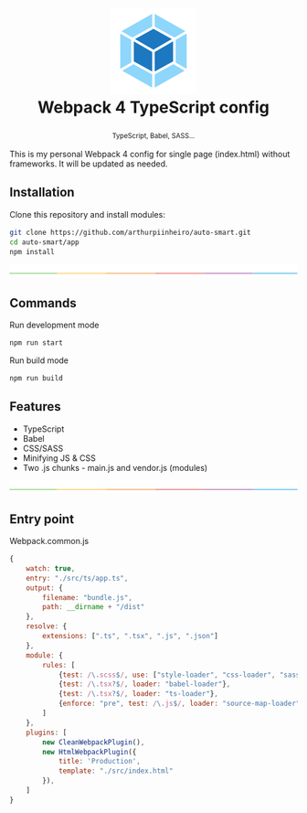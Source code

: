 <h1 align="center"><img height="150" src="./docs/logo.png" /><br>Webpack 4 TypeScript config</h1>
<p align="center">
  <sub>TypeScript, Babel, SASS... <sub>
</p>

This is my personal Webpack 4 config for single page (index.html) without frameworks. It will be updated as needed.
  
## Installation

Clone this repository and install modules:

```bash
git clone https://github.com/arthurpiinheiro/auto-smart.git
cd auto-smart/app
npm install
```

![](./docs/split.png)

## Commands

Run development mode

```bash
npm run start
```

Run build mode

```bash
npm run build
```

## Features

* TypeScript
* Babel
* CSS/SASS
* Minifying JS & CSS
* Two .js chunks - main.js and vendor.js (modules)

![](./docs/split.png)

## Entry point 

Webpack.common.js

```javascript
{
    watch: true,
    entry: "./src/ts/app.ts",
    output: {
        filename: "bundle.js",
        path: __dirname + "/dist"
    },
    resolve: {
        extensions: [".ts", ".tsx", ".js", ".json"]
    },
    module: {
        rules: [
            {test: /\.scss$/, use: ["style-loader", "css-loader", "sass-loader"]},
            {test: /\.tsx?$/, loader: "babel-loader"},
            {test: /\.tsx?$/, loader: "ts-loader"},
            {enforce: "pre", test: /\.js$/, loader: "source-map-loader"}
        ]
    },
    plugins: [
        new CleanWebpackPlugin(),
        new HtmlWebpackPlugin({
            title: 'Production',
            template: "./src/index.html"
        }),
    ]
}
```
